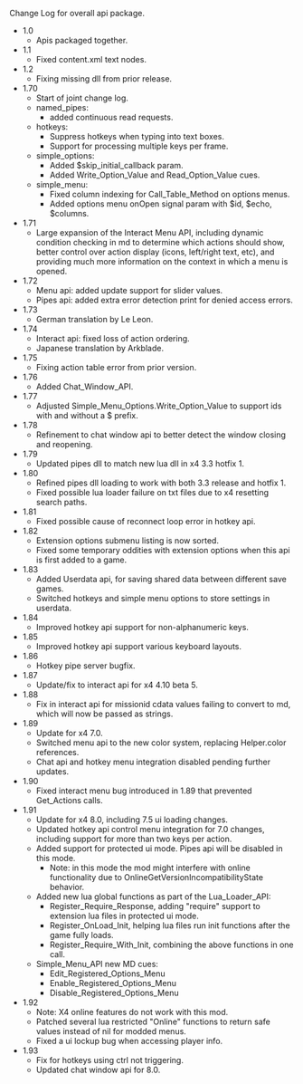 
Change Log for overall api package.

* 1.0
  - Apis packaged together.
* 1.1
  - Fixed content.xml text nodes.
* 1.2
  - Fixing missing dll from prior release.
* 1.70
  - Start of joint change log.
  - named_pipes:
    - added continuous read requests.
  - hotkeys:
    - Suppress hotkeys when typing into text boxes.
    - Support for processing multiple keys per frame.
  - simple_options: 
    - Added $skip_initial_callback param.
    - Added Write_Option_Value and Read_Option_Value cues.
  - simple_menu:
    - Fixed column indexing for Call_Table_Method on options menus.
    - Added options menu onOpen signal param with $id, $echo, $columns.
* 1.71
  - Large expansion of the Interact Menu API, including dynamic condition checking in md to determine which actions should show, better control over action display (icons, left/right text, etc), and providing much more information on the context in which a menu is opened.
* 1.72
  - Menu api: added update support for slider values.
  - Pipes api: added extra error detection print for denied access errors.
* 1.73
  - German translation by Le Leon.
* 1.74
  - Interact api: fixed loss of action ordering.
  - Japanese translation by Arkblade.
* 1.75
  - Fixing action table error from prior version.
* 1.76
  - Added Chat_Window_API.
* 1.77
  - Adjusted Simple_Menu_Options.Write_Option_Value to support ids with and without a $ prefix.
* 1.78
  - Refinement to chat window api to better detect the window closing and reopening.
* 1.79
  - Updated pipes dll to match new lua dll in x4 3.3 hotfix 1.
* 1.80
  - Refined pipes dll loading to work with both 3.3 release and hotfix 1.
  - Fixed possible lua loader failure on txt files due to x4 resetting search paths.
* 1.81
  - Fixed possible cause of reconnect loop error in hotkey api.
* 1.82
  - Extension options submenu listing is now sorted.
  - Fixed some temporary oddities with extension options when this api is first added to a game.
* 1.83
  - Added Userdata api, for saving shared data between different save games.
  - Switched hotkeys and simple menu options to store settings in userdata.
* 1.84
  - Improved hotkey api support for non-alphanumeric keys.
* 1.85
  - Improved hotkey api support various keyboard layouts.
* 1.86
  - Hotkey pipe server bugfix.
* 1.87
  - Update/fix to interact api for x4 4.10 beta 5.
* 1.88
  - Fix in interact api for missionid cdata values failing to convert to md, which will now be passed as strings.
* 1.89
  - Update for x4 7.0.
  - Switched menu api to the new color system, replacing Helper.color references.
  - Chat api and hotkey menu integration disabled pending further updates.
* 1.90
  - Fixed interact menu bug introduced in 1.89 that prevented Get_Actions calls.
* 1.91
  - Update for x4 8.0, including 7.5 ui loading changes.
  - Updated hotkey api control menu integration for 7.0 changes, including support for more than two keys per action.
  - Added support for protected ui mode. Pipes api will be disabled in this mode.
    - Note: in this mode the mod might interfere with online functionality due to OnlineGetVersionIncompatibilityState behavior.
  - Added new lua global functions as part of the Lua_Loader_API:
    - Register_Require_Response, adding "require" support to extension lua files in protected ui mode.
    - Register_OnLoad_Init, helping lua files run init functions after the game fully loads.
    - Register_Require_With_Init, combining the above functions in one call.
  - Simple_Menu_API new MD cues:
    - Edit_Registered_Options_Menu
    - Enable_Registered_Options_Menu
    - Disable_Registered_Options_Menu
* 1.92
  - Note: X4 online features do not work with this mod.
  - Patched several lua restricted "Online" functions to return safe values instead of nil for modded menus.
  - Fixed a ui lockup bug when accessing player info.
* 1.93
  - Fix for hotkeys using ctrl not triggering.
  - Updated chat window api for 8.0.